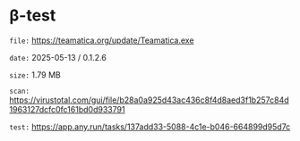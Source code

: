 β-test
=============

`file:` https://teamatica.org/update/Teamatica.exe

`date:` 2025-05-13 / 0.1.2.6

`size:` 1.79 MB

`scan:` https://virustotal.com/gui/file/b28a0a925d43ac436c8f4d8aed3f1b257c84d1963127dcfc0fc161bd0d933791

`test:` https://app.any.run/tasks/137add33-5088-4c1e-b046-664899d95d7c